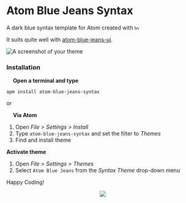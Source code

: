 # Atom Blue Jeans Syntax

A dark blue syntax template for Atom created with <img src="http://66.media.tumblr.com/avatar_e92a426a1826_128.png" alt="love" width="12" height="12"/>

It suits quite well with [atom-blue-jeans-ui](https://github.com/mariosbraho/atom-blue-jeans-ui).

![A screenshot of your theme](https://i.imgsafe.org/075988c531.png)

### Installation
**<img src="https://atom.io/favicon.ico" width="14" height="14" /> Open a terminal and type**

```shell
apm install atom-blue-jeans-syntax
```

or

**<img src="https://atom.io/favicon.ico" width="14" height="14" /> Via Atom**  
  1. Open *File > Settings > Install*
  2. Type `atom-blue-jeans-syntax` and set the filter to *Themes*
  3. Find and install theme

**Activate theme**
  1. Open *File > Settings > Themes*
  2. Select `Atom Blue Jeans` from the *Syntax Theme* drop-down menu

Happy Coding!

<p align="center"><a href="https://github.com/mariosbraho/atom-blue-jeans-syntax/blob/master/LICENSE.md"><img src="https://img.shields.io/badge/License-MIT-blue.svg"/></a></p>
